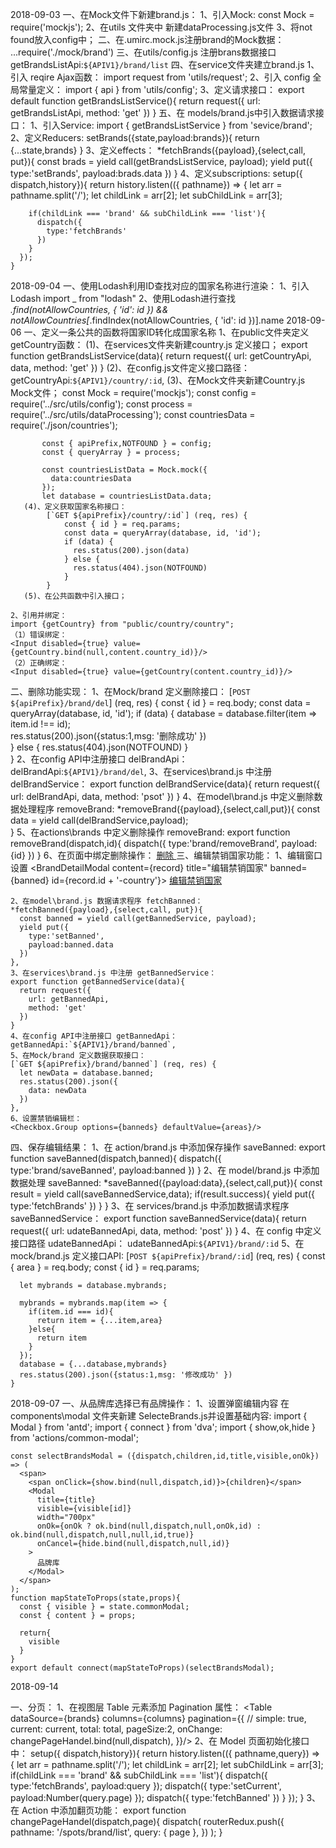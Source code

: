 2018-09-03
一、在Mock文件下新建brand.js：
    1、引入Mock:
      const Mock = require('mockjs');
    2、在utils 文件夹中 新建dataProcessing.js文件
    3、将not found放入config中；
二、在.umirc.mock.js注册brand的Mock数据：
    ...require('./mock/brand')
三、在utils/config.js 注册brans数据接口
    getBrandsListApi:`${APIV1}/brand/list`
四、在service文件夹建立brand.js
    1、引入 reqire Ajax函数：
    import request from 'utils/request';
    2、引入 config 全局常量定义：
    import { api } from 'utils/config';
    3、定义请求接口：
    export default function getBrandsListService(){
      return request({
        url: getBrandsListApi,
        method: 'get'
      })
    }
五、在 models/brand.js中引入数据请求接口：
    1、引入Service: 
    import { getBrandsListService } from 'sevice/brand';
    2、定义Reducers:
    setBrands({state,payload:brands}){
      return {...state,brands}
    }
    3、定义effects：
    *fetchBrands({payload},{select,call, put}){
      const brads = yield call(getBrandsListService, payload);
      yield put({
        type:'setBrands',
        payload:brads.data
      })
    }
    4、定义subscriptions:
    setup({ dispatch,history}){
      return history.listen(({ pathname}) => {
        let arr = pathname.split('/');
        let childLink = arr[2];
        let subChildLink = arr[3];

        if(childLink === 'brand' && subChildLink === 'list'){
          dispatch({
            type:'fetchBrands'
          })
        }
      });
    }

2018-09-04
一、使用Lodash利用ID查找对应的国家名称进行渲染：
    1、引入Lodash
    import _ from "lodash"
    2、使用Lodash进行查找
    _.find(notAllowCountries, { 'id': id }) && notAllowCountries[_.findIndex(notAllowCountries, { 'id': id })].name
2018-09-06
一、定义一条公共的函数将国家ID转化成国家名称
    1、在public文件夹定义getCountry函数：
       (1)、在services文件夹新建country.js 定义接口；
            export function getBrandsListService(data){
              return request({
                url: getCountryApi,
                data,
                method: 'get'
              })
            }
       (2)、在config.js文件定义接口路径：
            getCountryApi:`${APIV1}/country/:id`,
       (3)、在Mock文件夹新建Country.js Mock文件；
           const Mock = require('mockjs');
           const config = require('../src/utils/config');
           const process = require('../src/utils/dataProcessing');
           const countriesData = require('./json/countries');
           
           const { apiPrefix,NOTFOUND } = config;
           const { queryArray } = process;
           
           const countriesListData = Mock.mock({
             data:countriesData
           });
           let database = countriesListData.data;
       (4)、定义获取国家名称接口：
            [`GET ${apiPrefix}/country/:id`] (req, res) {
                const { id } = req.params;
                const data = queryArray(database, id, 'id');
                if (data) {
                  res.status(200).json(data)
                } else {
                  res.status(404).json(NOTFOUND)
                }
            }
       (5)、在公共函数中引入接口；
       
    2、引用并绑定：
    import {getCountry} from "public/country/country";
    （1）错误绑定：
    <Input disabled={true} value={getCountry.bind(null,content.country_id)}/>
    （2）正确绑定：
    <Input disabled={true} value={getCountry(content.country_id)}/>
二、删除功能实现：
    1、在Mock/brand 定义删除接口：
    [`POST ${apiPrefix}/brand/del`] (req, res) {
        const { id } = req.body;
        const data = queryArray(database, id, 'id');
        if (data) {
          database = database.filter(item => item.id !== id);      
          res.status(200).json({status:1,msg: '删除成功' })      
        } else {
          res.status(404).json(NOTFOUND)
        }    
    }
    2、在config API中注册接口 delBrandApi：
    delBrandApi:`${APIV1}/brand/del`,
    3、在services\brand.js 中注册 delBrandService：
    export function delBrandService(data){
      return request({
        url: delBrandApi,
        data,
        method: 'psot'
      })
    }
    4、在model\brand.js 中定义删除数据处理程序 removeBrand:
    *removeBrand({payload},{select,call,put}){
      const data = yield call(delBrandService,payload);      
    }
    5、在actions\brands 中定义删除操作 removeBrand:
    export function removeBrand(dispatch,id){
      dispatch({
        type:'brand/removeBrand',
        payload:{id}
      })
    }
    6、在页面中绑定删除操作：
    <a href="javascript:;" onClick={removeBrand.bind(null,record.id)}> 删除 </a>
三、编辑禁销国家功能：
    1、编辑窗口设置
    <BrandDetailModal
      content={record}
      title="编辑禁销国家"
      banned={banned}
      id={record.id + '-country'}>
      <a href="javascript:;"> 编辑禁销国家 </a>
    </BrandDetailModal>
    
    2、在model\brand.js 数据请求程序 fetchBanned：
    *fetchBanned({payload},{select,call, put}){
      const banned = yield call(getBannedService, payload);
      yield put({
        type:'setBanned',
        payload:banned.data
      })
    },
    3、在services\brand.js 中注册 getBannedService：
    export function getBannedService(data){
      return request({
        url: getBannedApi,    
        method: 'get'
      })
    }
    4、在config API中注册接口 getBannedApi：
    getBannedApi:`${APIV1}/brand/banned`,
    5、在Mock/brand 定义数据获取接口：
    [`GET ${apiPrefix}/brand/banned`] (req, res) {
      let newData = database.banned;
      res.status(200).json({
        data: newData
      })
    },
    6、设置禁销编辑栏：
    <Checkbox.Group options={banneds} defaultValue={areas}/>
四、保存编辑结果：
    1、在 action/brand.js 中添加保存操作 saveBanned:
    export function saveBanned(dispatch,banned){
      dispatch({
        type:'brand/saveBanned',
        payload:banned
      })
    }
    2、在 model/brand.js 中添加数据处理 saveBanned:
    *saveBanned({payload:data},{select,call,put}){
      const result = yield call(saveBannedService,data);
      if(result.success){
        yield put({
          type:'fetchBrands'
        })
      }
    }
    3、在 services/brand.js 中添加数据请求程序 saveBannedService：
    export function saveBannedService(data){
      return request({
        url: udateBannedApi,
        data,
        method: 'post'
      })
    }
    4、在 config 中定义接口路径 udateBannedApi：
    udateBannedApi:`${APIV1}/brand/:id`
    5、在 mock/brand.js 定义接口API:
    [`POST ${apiPrefix}/brand/:id`] (req, res) {
      const { area } = req.body;
      const { id } = req.params;
  
      let mybrands = database.mybrands;
  
      mybrands = mybrands.map(item => {
        if(item.id === id){
          return item = {...item,area}
        }else{
          return item
        }
      });
      database = {...database,mybrands}
      res.status(200).json({status:1,msg: '修改成功' })
    }

2018-09-07
一、从品牌库选择已有品牌操作：
    1、设置弹窗编辑内容 在 components\modal 文件夹新建 SelecteBrands.js并设置基础内容:
    import { Modal } from 'antd';
    import { connect } from 'dva';
    import { show,ok,hide } from 'actions/common-modal';
    
    const selectBrandsModal = ({dispatch,children,id,title,visible,onOk}) => (
      <span>
        <span onClick={show.bind(null,dispatch,id)}>{children}</span>
        <Modal
          title={title}
          visible={visible[id]}
          width="700px"
          onOk={onOk ? ok.bind(null,dispatch,null,onOk,id) : ok.bind(null,dispatch,null,null,id,true)}
          onCancel={hide.bind(null,dispatch,null,id)}
        >
          品牌库
        </Modal>
      </span>
    );
    function mapStateToProps(state,props){
      const { visible } = state.commonModal;
      const { content } = props;
    
      return{
        visible
      }
    }
    export default connect(mapStateToProps)(selectBrandsModal);    
    
    
2018-09-14

一、分页：
  1、在视图层 Table 元素添加 Pagination 属性：
    <Table
      dataSource={brands}
      columns={columns}
      pagination={{
        // simple: true,
        current: current,
        total: total,
        pageSize:2,
        onChange: changePageHandel.bind(null,dispatch),
      }}/>
  2、在 Model 页面初始化接口中：
      setup({ dispatch,history}){
        return history.listen(({ pathname,query}) => {
          let arr = pathname.split('/');
          let childLink = arr[2];
          let subChildLink = arr[3];
          if(childLink === 'brand' && subChildLink === 'list'){
            dispatch({
              type:'fetchBrands',
              payload:query
            });
            dispatch({
              type:'setCurrent',
              payload:Number(query.page)
            });
            dispatch({
              type:'fetchBanned'
            })
          }
        });
      }
  3、在 Action 中添加翻页功能：
      export function changePageHandel(dispatch,page){
        dispatch(
          routerRedux.push({
            pathname: '/spots/brand/list',
            query: { page },
          })
        );
      }
